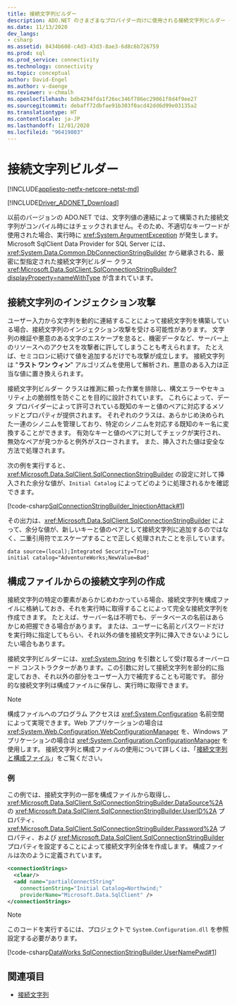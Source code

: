 ```yaml
---
title: 接続文字列ビルダー
description: ADO.NET のさまざまなプロバイダー向けに使用される接続文字列ビルダー クラスについて説明します。これらはすべて DbConnectionStringBuilder から継承されます。
ms.date: 11/13/2020
dev_langs:
- csharp
ms.assetid: 8434b608-c4d3-43d3-8ae3-6d8c6b726759
ms.prod: sql
ms.prod_service: connectivity
ms.technology: connectivity
ms.topic: conceptual
author: David-Engel
ms.author: v-daenge
ms.reviewer: v-chmalh
ms.openlocfilehash: bdb4294fda1f26ec346f786ec29061f8d4f9ee27
ms.sourcegitcommit: debaff72dbfae91b303f0acd42dd6d99e03135a2
ms.translationtype: HT
ms.contentlocale: ja-JP
ms.lasthandoff: 12/01/2020
ms.locfileid: "96419803"
---
```

# <a name="connection-string-builders"></a>接続文字列ビルダー

[!INCLUDE[appliesto-netfx-netcore-netst-md](../../includes/appliesto-netfx-netcore-netst-md.md)]

[!INCLUDE[Driver_ADONET_Download](../../includes/driver_adonet_download.md)]

以前のバージョンの ADO.NET では、文字列値の連結によって構築された接続文字列がコンパイル時にはチェックされません。そのため、不適切なキーワードが使用された場合、実行時に <xref:System.ArgumentException> が発生します。 Microsoft SqlClient Data Provider for SQL Server には、<xref:System.Data.Common.DbConnectionStringBuilder> から継承される、厳密に型指定された接続文字列ビルダー クラス <xref:Microsoft.Data.SqlClient.SqlConnectionStringBuilder?displayProperty=nameWithType> が含まれています。

## <a name="connection-string-injection-attacks"></a>接続文字列のインジェクション攻撃

ユーザー入力から文字列を動的に連結することによって接続文字列を構築している場合、接続文字列のインジェクション攻撃を受ける可能性があります。 文字列の検証や悪意のある文字のエスケープを怠ると、機密データなど、サーバー上のリソースへのアクセスを攻撃者に許してしまうことも考えられます。 たとえば、セミコロンに続けて値を追加するだけでも攻撃が成立します。 接続文字列は "**ラスト ワン ウィン**" アルゴリズムを使用して解析され、悪意のある入力は正当な値に置き換えられます。

接続文字列ビルダー クラスは推測に頼った作業を排除し、構文エラーやセキュリティ上の脆弱性を防ぐことを目的に設計されています。 これらによって、データ プロバイダーによって許可されている既知のキーと値のペアに対応するメソッドとプロパティが提供されます。 それぞれのクラスは、あらかじめ決められた一連のシノニムを管理しており、特定のシノニムを対応する既知のキー名に変換することができます。 有効なキーと値のペアに対してチェックが実行され、無効なペアが見つかると例外がスローされます。 また、挿入された値は安全な方法で処理されます。

次の例を実行すると、<xref:Microsoft.Data.SqlClient.SqlConnectionStringBuilder> の設定に対して挿入された余分な値が、`Initial Catalog` によってどのように処理されるかを確認できます。

[!code-csharp[SqlConnectionStringBuilder_InjectionAttack#1](~/../sqlclient/doc/samples/SqlConnectionStringBuilder_InjectionAttack.cs#1)]

その出力は、<xref:Microsoft.Data.SqlClient.SqlConnectionStringBuilder> によって、余分な値が、新しいキーと値のペアとして接続文字列に追加するのではなく、二重引用符でエスケープすることで正しく処理されたことを示しています。

```output
data source=(local);Integrated Security=True;
initial catalog="AdventureWorks;NewValue=Bad"
```

## <a name="building-connection-strings-from-configuration-files"></a>構成ファイルからの接続文字列の作成

接続文字列の特定の要素があらかじめわかっている場合、接続文字列を構成ファイルに格納しておき、それを実行時に取得することによって完全な接続文字列を作成できます。 たとえば、サーバー名は不明でも、データベースの名前はあらかじめ把握できる場合があります。 または、ユーザーに名前とパスワードだけを実行時に指定してもらい、それ以外の値を接続文字列に挿入できないようにしたい場合もあります。

接続文字列ビルダーには、<xref:System.String> を引数として受け取るオーバーロード コンストラクターがあります。この引数に対して接続文字列を部分的に指定しておき、それ以外の部分をユーザー入力で補完することも可能です。 部分的な接続文字列は構成ファイルに保存し、実行時に取得できます。

> [!NOTE]
> 構成ファイルへのプログラム アクセスは <xref:System.Configuration> 名前空間によって実現できます。Web アプリケーションの場合は <xref:System.Web.Configuration.WebConfigurationManager> を、Windows アプリケーションの場合は <xref:System.Configuration.ConfigurationManager> を使用します。 接続文字列と構成ファイルの使用について詳しくは、「[接続文字列と構成ファイル](connection-strings-and-configuration-files.md)」をご覧ください。

### <a name="example"></a>例

この例では、接続文字列の一部を構成ファイルから取得し、<xref:Microsoft.Data.SqlClient.SqlConnectionStringBuilder.DataSource%2A> の <xref:Microsoft.Data.SqlClient.SqlConnectionStringBuilder.UserID%2A> プロパティ、<xref:Microsoft.Data.SqlClient.SqlConnectionStringBuilder.Password%2A> プロパティ、および <xref:Microsoft.Data.SqlClient.SqlConnectionStringBuilder> プロパティを設定することによって接続文字列全体を作成します。 構成ファイルは次のように定義されています。

```xml
<connectionStrings>
  <clear/>
  <add name="partialConnectString"
    connectionString="Initial Catalog=Northwind;"
    providerName="Microsoft.Data.SqlClient" />
</connectionStrings>
```

> [!NOTE]
> このコードを実行するには、プロジェクトで `System.Configuration.dll` を参照設定する必要があります。

[!code-csharp[DataWorks SqlConnectionStringBuilder.UserNamePwd#1](~/../sqlclient/doc/samples/SqlConnectionStringBuilder_UserNamePwd.cs#1)]
  
## <a name="see-also"></a>関連項目

- [接続文字列](connection-strings.md)
